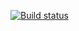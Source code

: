 [![Build status](https://ci.appveyor.com/api/projects/status/le7xd4x0sv6dgmy5?svg=true)](https://ci.appveyor.com/project/tarapiygin/ajs-oop-2)